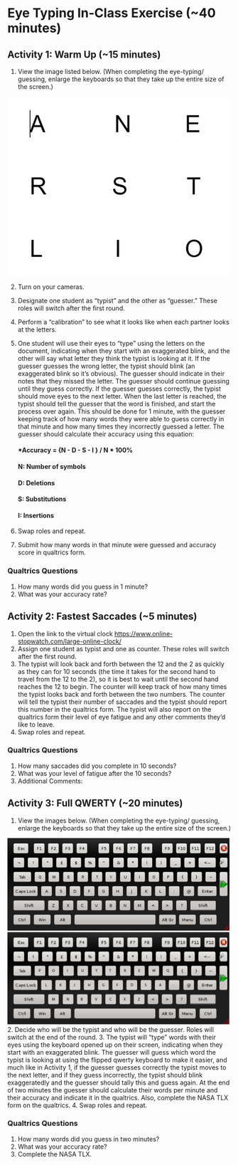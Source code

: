 # Eye Typing In-Class Exercise (~40 minutes)

## Activity 1: Warm Up (~15 minutes)

1. View the image listed below. (When completing the eye-typing/ guessing, enlarge the keyboards so that they take up the entire size of the screen.)
<img src="images/arel.JPG" width="500">

2. Turn on your cameras.

3. Designate one student as “typist” and the other as “guesser.”  These roles will switch after the first round.

4. Perform a “calibration” to see what it looks like when each partner looks at the letters.

5. One student will use their eyes to “type” using the letters on the document, indicating when they start with an exaggerated blink, and the other will say what letter they think the typist is looking at it.  If the guesser guesses   the wrong letter, the typist should blink (an exaggerated blink so it’s obvious).  The guesser should indicate in their notes that they missed the letter.  The guesser should continue guessing until they guess correctly.  If the guesser guesses correctly, the typist should move eyes to the next letter.  When the last letter is reached, the typist should tell the guesser that the word is finished, and start the process over again.  This should be done for 1 minute, with the guesser keeping track of how many words they were able to guess correctly in that minute and how many times they incorrectly guessed a letter.  The guesser should calculate their accuracy using this equation:
     #### *Accuracy =  {N - D - S - I } / N * 100%
     #### N: Number of symbols
     #### D: Deletions
     #### S: Substitutions
     #### I: Insertions
6. Swap roles and repeat.
7. Submit how many words in that minute were guessed and accuracy score in qualtrics form.

### Qualtrics Questions
1. How many words did you guess in 1 minute?
2. What was your accuracy rate?

## Activity 2: Fastest Saccades (~5 minutes)

1. Open the link to the virtual clock
    https://www.online-stopwatch.com/large-online-clock/
2. Assign one student as typist and one as counter.  These roles will switch after the first round.
3. The typist will look back and forth between the 12 and the 2 as quickly as they can for 10 seconds (the time it takes for the second hand to travel from the 12 to the 2), so it is best to wait          until the second hand reaches the 12 to begin.  The counter will keep track of how many times the typist looks back and forth between the two numbers.  The counter will tell the typist their number of saccades and the typist should report this number in the qualtrics form.  The typist will also report on the qualtrics form their level of eye    fatigue and any other comments they’d like to leave.  
4. Swap roles and repeat.

### Qualtrics Questions
1. How many saccades did you complete in 10 seconds?
2. What was your level of fatigue after the 10 seconds?
3. Additional Comments:

## Activity 3: Full QWERTY (~20 minutes)

1. View the images below.  (When completing the eye-typing/ guessing, enlarge the keyboards so that they take up the entire size of the screen.)
<img src="images/qwerty.png" width="500">
<img src="images/qwerty_flipped.png" width="500">
2. Decide who will be the typist and who will be the guesser.  Roles will switch at the end of the round.  
3. The typist will “type” words with their eyes using the keyboard opened up on their screen, indicating when they start with an exaggerated blink.  The guesser will guess which word the typist is looking at using the flipped qwerty keyboard to make it easier, and much like in Activity 1, if the guesser guesses correctly the typist moves to the next letter, and if they guess incorrectly, the typist should blink exaggeratedly and the guesser should tally this and guess again.  At the end of two minutes the guesser should calculate their words per minute and their accuracy and indicate it in the qualtrics.  Also, complete the NASA TLX form on the qualtrics.  
4. Swap roles and repeat.

### Qualtrics Questions
1. How many words did you guess in two minutes?
2. What was your accuracy rate?
3. Complete the NASA TLX.



